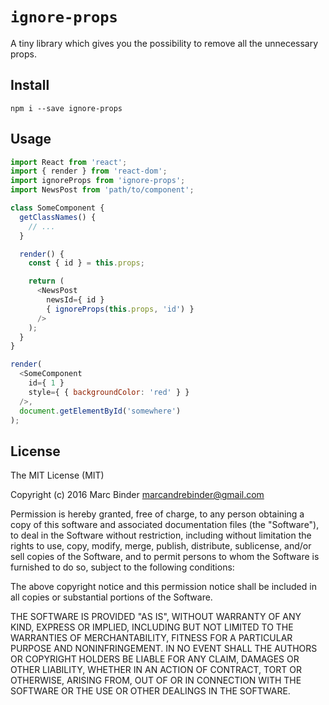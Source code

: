 # `ignore-props`
A tiny library which gives you the possibility to remove all the unnecessary props.  

## Install
```
npm i --save ignore-props
```

## Usage
```javascript
import React from 'react';
import { render } from 'react-dom';
import ignoreProps from 'ignore-props';
import NewsPost from 'path/to/component';

class SomeComponent {
  getClassNames() {
    // ...
  }

  render() {
    const { id } = this.props;

    return (
      <NewsPost
        newsId={ id }
        { ignoreProps(this.props, 'id') }
      />
    );
  }
}

render(
  <SomeComponent
    id={ 1 }
    style={ { backgroundColor: 'red' } }
  />,
  document.getElementById('somewhere')
);
```

## License
The MIT License (MIT)

Copyright (c) 2016 Marc Binder <marcandrebinder@gmail.com>

Permission is hereby granted, free of charge, to any person obtaining a copy
of this software and associated documentation files (the "Software"), to deal
in the Software without restriction, including without limitation the rights
to use, copy, modify, merge, publish, distribute, sublicense, and/or sell
copies of the Software, and to permit persons to whom the Software is
furnished to do so, subject to the following conditions:

The above copyright notice and this permission notice shall be included in
all copies or substantial portions of the Software.

THE SOFTWARE IS PROVIDED "AS IS", WITHOUT WARRANTY OF ANY KIND, EXPRESS OR
IMPLIED, INCLUDING BUT NOT LIMITED TO THE WARRANTIES OF MERCHANTABILITY,
FITNESS FOR A PARTICULAR PURPOSE AND NONINFRINGEMENT. IN NO EVENT SHALL THE
AUTHORS OR COPYRIGHT HOLDERS BE LIABLE FOR ANY CLAIM, DAMAGES OR OTHER
LIABILITY, WHETHER IN AN ACTION OF CONTRACT, TORT OR OTHERWISE, ARISING FROM,
OUT OF OR IN CONNECTION WITH THE SOFTWARE OR THE USE OR OTHER DEALINGS IN
THE SOFTWARE.